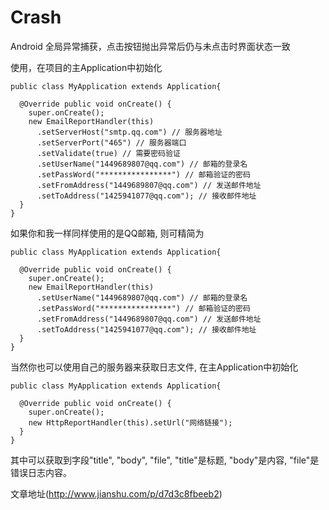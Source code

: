 # Crash
Android 全局异常捕获，点击按钮抛出异常后仍与未点击时界面状态一致

使用，在项目的主Application中初始化
```
public class MyApplication extends Application{

  @Override public void onCreate() {
    super.onCreate();
    new EmailReportHandler(this)
      .setServerHost("smtp.qq.com") // 服务器地址
      .setServerPort("465") // 服务器端口
      .setValidate(true) // 需要密码验证
      .setUserName("1449689807@qq.com") // 邮箱的登录名
      .setPassWord("****************") // 邮箱验证的密码
      .setFromAddress("1449689807@qq.com") // 发送邮件地址
      .setToAddress("1425941077@qq.com"); // 接收邮件地址
  }
}
```

如果你和我一样同样使用的是QQ邮箱, 则可精简为
```
public class MyApplication extends Application{

  @Override public void onCreate() {
    super.onCreate();
    new EmailReportHandler(this)
      .setUserName("1449689807@qq.com") // 邮箱的登录名
      .setPassWord("****************") // 邮箱验证的密码
      .setFromAddress("1449689807@qq.com") // 发送邮件地址
      .setToAddress("1425941077@qq.com"); // 接收邮件地址
  }
}
```

当然你也可以使用自己的服务器来获取日志文件, 在主Application中初始化
```
public class MyApplication extends Application{

  @Override public void onCreate() {
    super.onCreate();
    new HttpReportHandler(this).setUrl("网络链接");
  }
}
```
其中可以获取到字段"title", "body", "file", "title"是标题, "body"是内容,
"file"是错误日志内容。

文章地址(http://www.jianshu.com/p/d7d3c8fbeeb2)
